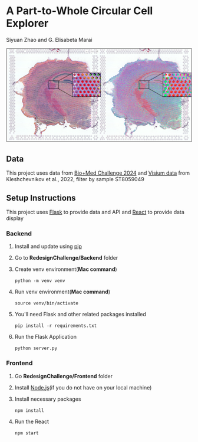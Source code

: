 # A Part-to-Whole Circular Cell Explorer
Siyuan Zhao and G. Elisabeta Marai

<img src="./RedesignChallenge/Frontend/public/Comparation.png"/>

## Data
This project uses data from [Bio+Med Challenge 2024](http://biovis.net/2024/biovisChallenges_vis/) and [Visium data](https://www.ebi.ac.uk/biostudies/arrayexpress/studies/E-MTAB-11114) from Kleshchevnikov et al., 2022, filter by sample ST8059049

## Setup Instructions
This project uses [Flask](https://flask.palletsprojects.com/en/3.0.x/) to provide data and API and [React](https://react.dev/) to provide data display

### Backend
1. Install and update using [pip](https://pip.pypa.io/en/stable/getting-started/)

2. Go to **RedesignChallenge/Backend** folder

3. Create venv environment(**Mac command**)
   ```
   python -m venv venv
   ```

4. Run venv environment(**Mac command**)
   ```
   source venv/bin/activate
   ```

5. You'll need Flask and other related packages installed
   ```
   pip install -r requirements.txt
   ```

6. Run the Flask Application
   ```
   python server.py
   ```

### Frontend
1. Go **RedesignChallenge/Frontend** folder

2. Install [Node.js](https://nodejs.org/en)(if you do not have on your local machine)

3. Install necessary packages
   ```
   npm install
   ```
4. Run the React
   ```
   npm start
   ```